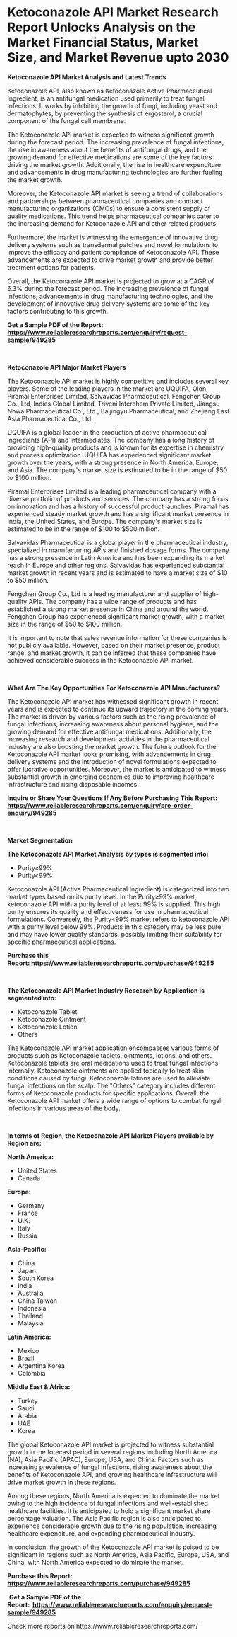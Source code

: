<p><h1>Ketoconazole API Market Research Report Unlocks Analysis on the Market Financial Status, Market Size, and Market Revenue upto 2030</h1></p><p><strong>Ketoconazole API Market Analysis and Latest Trends</strong></p>
<p><p>Ketoconazole API, also known as Ketoconazole Active Pharmaceutical Ingredient, is an antifungal medication used primarily to treat fungal infections. It works by inhibiting the growth of fungi, including yeast and dermatophytes, by preventing the synthesis of ergosterol, a crucial component of the fungal cell membrane.</p><p>The Ketoconazole API market is expected to witness significant growth during the forecast period. The increasing prevalence of fungal infections, the rise in awareness about the benefits of antifungal drugs, and the growing demand for effective medications are some of the key factors driving the market growth. Additionally, the rise in healthcare expenditure and advancements in drug manufacturing technologies are further fueling the market growth.</p><p>Moreover, the Ketoconazole API market is seeing a trend of collaborations and partnerships between pharmaceutical companies and contract manufacturing organizations (CMOs) to ensure a consistent supply of quality medications. This trend helps pharmaceutical companies cater to the increasing demand for Ketoconazole API and other related products.</p><p>Furthermore, the market is witnessing the emergence of innovative drug delivery systems such as transdermal patches and novel formulations to improve the efficacy and patient compliance of Ketoconazole API. These advancements are expected to drive market growth and provide better treatment options for patients.</p><p>Overall, the Ketoconazole API market is projected to grow at a CAGR of 6.3% during the forecast period. The increasing prevalence of fungal infections, advancements in drug manufacturing technologies, and the development of innovative drug delivery systems are some of the key factors contributing to this growth.</p></p>
<p><strong>Get a Sample PDF of the Report:&nbsp; <a href="https://www.reliableresearchreports.com/enquiry/request-sample/949285">https://www.reliableresearchreports.com/enquiry/request-sample/949285</a></strong></p>
<p>&nbsp;</p>
<p><strong>Ketoconazole API Major Market Players</strong></p>
<p><p>The Ketoconazole API market is highly competitive and includes several key players. Some of the leading players in the market are UQUIFA, Olon, Piramal Enterprises Limited, Salvavidas Pharmaceutical, Fengchen Group Co., Ltd, Indies Global Limited, Triveni Interchem Private Limited, Jiangsu Nhwa Pharmaceutical Co., Ltd., Baijingyu Pharmaceutical, and Zhejiang East Asia Pharmaceutical Co., Ltd.</p><p>UQUIFA is a global leader in the production of active pharmaceutical ingredients (API) and intermediates. The company has a long history of providing high-quality products and is known for its expertise in chemistry and process optimization. UQUIFA has experienced significant market growth over the years, with a strong presence in North America, Europe, and Asia. The company's market size is estimated to be in the range of $50 to $100 million.</p><p>Piramal Enterprises Limited is a leading pharmaceutical company with a diverse portfolio of products and services. The company has a strong focus on innovation and has a history of successful product launches. Piramal has experienced steady market growth and has a significant market presence in India, the United States, and Europe. The company's market size is estimated to be in the range of $100 to $500 million.</p><p>Salvavidas Pharmaceutical is a global player in the pharmaceutical industry, specialized in manufacturing APIs and finished dosage forms. The company has a strong presence in Latin America and has been expanding its market reach in Europe and other regions. Salvavidas has experienced substantial market growth in recent years and is estimated to have a market size of $10 to $50 million.</p><p>Fengchen Group Co., Ltd is a leading manufacturer and supplier of high-quality APIs. The company has a wide range of products and has established a strong market presence in China and around the world. Fengchen Group has experienced significant market growth, with a market size in the range of $50 to $100 million.</p><p>It is important to note that sales revenue information for these companies is not publicly available. However, based on their market presence, product range, and market growth, it can be inferred that these companies have achieved considerable success in the Ketoconazole API market.</p></p>
<p>&nbsp;</p>
<p><strong>What Are The Key Opportunities For Ketoconazole API Manufacturers?</strong></p>
<p><p>The Ketoconazole API market has witnessed significant growth in recent years and is expected to continue its upward trajectory in the coming years. The market is driven by various factors such as the rising prevalence of fungal infections, increasing awareness about personal hygiene, and the growing demand for effective antifungal medications. Additionally, the increasing research and development activities in the pharmaceutical industry are also boosting the market growth. The future outlook for the Ketoconazole API market looks promising, with advancements in drug delivery systems and the introduction of novel formulations expected to offer lucrative opportunities. Moreover, the market is anticipated to witness substantial growth in emerging economies due to improving healthcare infrastructure and rising disposable incomes.</p></p>
<p><strong>Inquire or Share Your Questions If Any Before Purchasing This Report: <a href="https://www.reliableresearchreports.com/enquiry/pre-order-enquiry/949285">https://www.reliableresearchreports.com/enquiry/pre-order-enquiry/949285</a></strong></p>
<p>&nbsp;</p>
<p><strong>Market Segmentation</strong></p>
<p><strong>The Ketoconazole API Market Analysis by types is segmented into:</strong></p>
<p><ul><li>Purity≥99%</li><li>Purity<99%</li></ul></p>
<p><p>Ketoconazole API (Active Pharmaceutical Ingredient) is categorized into two market types based on its purity level. In the Purity≥99% market, ketoconazole API with a purity level of at least 99% is supplied. This high purity ensures its quality and effectiveness for use in pharmaceutical formulations. Conversely, the Purity<99% market refers to ketoconazole API with a purity level below 99%. Products in this category may be less pure and may have lower quality standards, possibly limiting their suitability for specific pharmaceutical applications.</p></p>
<p><strong>Purchase this Report:&nbsp;<a href="https://www.reliableresearchreports.com/purchase/949285">https://www.reliableresearchreports.com/purchase/949285</a></strong></p>
<p>&nbsp;</p>
<p><strong>The Ketoconazole API Market Industry Research by Application is segmented into:</strong></p>
<p><ul><li>Ketoconazole Tablet</li><li>Ketoconazole Ointment</li><li>Ketoconazole Lotion</li><li>Others</li></ul></p>
<p><p>The Ketoconazole API market application encompasses various forms of products such as Ketoconazole tablets, ointments, lotions, and others. Ketoconazole tablets are oral medications used to treat fungal infections internally. Ketoconazole ointments are applied topically to treat skin conditions caused by fungi. Ketoconazole lotions are used to alleviate fungal infections on the scalp. The "Others" category includes different forms of Ketoconazole products for specific applications. Overall, the Ketoconazole API market offers a wide range of options to combat fungal infections in various areas of the body.</p></p>
<p>&nbsp;</p>
<p><strong>In terms of Region, the Ketoconazole API Market Players available by Region are:</strong></p>
<p>
    <p> <strong> North America: </strong>
        <ul>
            <li>United States</li>
            <li>Canada</li>
        </ul>
        </p> 
    <p> <strong> Europe: </strong>
        <ul>
            <li>Germany</li>
            <li>France</li>
            <li>U.K.</li>
            <li>Italy</li>
            <li>Russia</li>
        </ul>
        </p> 
    <p> <strong> Asia-Pacific: </strong>
        <ul>
            <li>China</li>
            <li>Japan</li>
            <li>South Korea</li>
            <li>India</li>
            <li>Australia</li>
            <li>China Taiwan</li>
            <li>Indonesia</li>
            <li>Thailand</li>
            <li>Malaysia</li>
        </ul>
        </p> 
    <p> <strong> Latin America: </strong>
        <ul>
            <li>Mexico</li>
            <li>Brazil</li>
            <li>Argentina Korea</li>
            <li>Colombia</li>
        </ul>
        </p> 
    <p> <strong> Middle East & Africa: </strong>
        <ul>
            <li>Turkey</li>
            <li>Saudi</li>
            <li>Arabia</li>
            <li>UAE</li>
            <li>Korea</li>
        </ul>
    </p>
    </p>
<p><p>The global Ketoconazole API market is projected to witness substantial growth in the forecast period in several regions including North America (NA), Asia Pacific (APAC), Europe, USA, and China. Factors such as increasing prevalence of fungal infections, rising awareness about the benefits of Ketoconazole API, and growing healthcare infrastructure will drive market growth in these regions.</p><p>Among these regions, North America is expected to dominate the market owing to the high incidence of fungal infections and well-established healthcare facilities. It is anticipated to hold a significant market share percentage valuation. The Asia Pacific region is also anticipated to experience considerable growth due to the rising population, increasing healthcare expenditure, and expanding pharmaceutical industry.</p><p>In conclusion, the growth of the Ketoconazole API market is poised to be significant in regions such as North America, Asia Pacific, Europe, USA, and China, with North America expected to dominate the market.</p></p>
<p><strong>Purchase this Report: <a href="https://www.reliableresearchreports.com/purchase/949285">https://www.reliableresearchreports.com/purchase/949285</a></strong></p>
<p>&nbsp;<strong>Get a Sample PDF of the Report:&nbsp;&nbsp;<a href="https://www.reliableresearchreports.com/enquiry/request-sample/949285">https://www.reliableresearchreports.com/enquiry/request-sample/949285</a></strong></p>
<p><strong></strong></p>
<p>Check more reports on https://www.reliableresearchreports.com/</p>